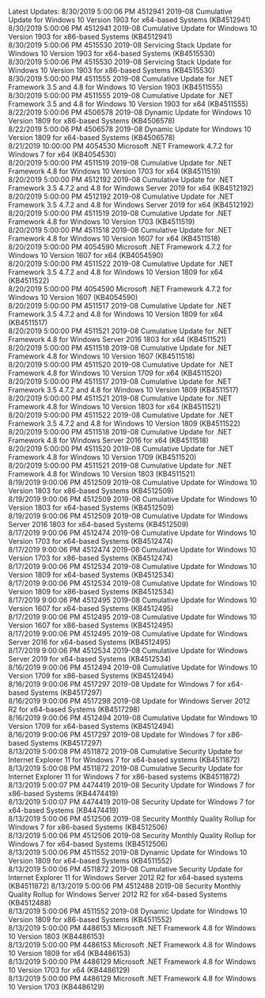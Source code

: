 Latest Updates:
8/30/2019 5:00:06 PM  4512941  2019-08 Cumulative Update for Windows 10 Version 1903 for x64-based Systems (KB4512941)                                 
8/30/2019 5:00:06 PM  4512941  2019-08 Cumulative Update for Windows 10 Version 1903 for x86-based Systems (KB4512941)                                 
8/30/2019 5:00:06 PM  4515530  2019-08 Servicing Stack Update for Windows 10 Version 1903 for x64-based Systems (KB4515530)                            
8/30/2019 5:00:06 PM  4515530  2019-08 Servicing Stack Update for Windows 10 Version 1903 for x86-based Systems (KB4515530)                            
8/30/2019 5:00:00 PM  4511555  2019-08 Cumulative Update for .NET Framework 3.5 and 4.8 for Windows 10 Version 1903 (KB4511555)                        
8/30/2019 5:00:00 PM  4511555  2019-08 Cumulative Update for .NET Framework 3.5 and 4.8 for Windows 10 Version 1903 for x64 (KB4511555)                
8/22/2019 5:00:06 PM  4506578  2019-08 Dynamic Update for Windows 10 Version 1809 for x86-based Systems (KB4506578)                                    
8/22/2019 5:00:06 PM  4506578  2019-08 Dynamic Update for Windows 10 Version 1809 for x64-based Systems (KB4506578)                                    
8/21/2019 10:00:00 PM 4054530  Microsoft .NET Framework 4.7.2 for Windows 7 for x64 (KB4054530)                                                        
8/20/2019 5:00:00 PM  4511519  2019-08 Cumulative Update for .NET Framework 4.8 for Windows 10 Version 1703 for x64 (KB4511519)                        
8/20/2019 5:00:00 PM  4512192  2019-08 Cumulative Update for .NET Framework 3.5 4.7.2 and 4.8 for Windows Server 2019 for x64 (KB4512192)              
8/20/2019 5:00:00 PM  4512192  2019-08 Cumulative Update for .NET Framework 3.5 4.7.2 and 4.8 for Windows Server 2019 for x64 (KB4512192)              
8/20/2019 5:00:00 PM  4511519  2019-08 Cumulative Update for .NET Framework 4.8 for Windows 10 Version 1703 (KB4511519)                                
8/20/2019 5:00:00 PM  4511518  2019-08 Cumulative Update for .NET Framework 4.8 for Windows 10 Version 1607 for x64 (KB4511518)                        
8/20/2019 5:00:00 PM  4054590  Microsoft .NET Framework 4.7.2 for Windows 10 Version 1607 for x64 (KB4054590)                                          
8/20/2019 5:00:00 PM  4511522  2019-08 Cumulative Update for .NET Framework 3.5 4.7.2 and 4.8 for Windows 10 Version 1809 for x64 (KB4511522)          
8/20/2019 5:00:00 PM  4054590  Microsoft .NET Framework 4.7.2 for Windows 10 Version 1607 (KB4054590)                                                  
8/20/2019 5:00:00 PM  4511517  2019-08 Cumulative Update for .NET Framework 3.5 4.7.2 and 4.8 for Windows 10 Version 1809 for x64 (KB4511517)          
8/20/2019 5:00:00 PM  4511521  2019-08 Cumulative Update for .NET Framework 4.8 for Windows Server 2016 1803 for x64 (KB4511521)                       
8/20/2019 5:00:00 PM  4511518  2019-08 Cumulative Update for .NET Framework 4.8 for Windows 10 Version 1607 (KB4511518)                                
8/20/2019 5:00:00 PM  4511520  2019-08 Cumulative Update for .NET Framework 4.8 for Windows 10 Version 1709 for x64 (KB4511520)                        
8/20/2019 5:00:00 PM  4511517  2019-08 Cumulative Update for .NET Framework 3.5 4.7.2 and 4.8 for Windows 10 Version 1809 (KB4511517)                  
8/20/2019 5:00:00 PM  4511521  2019-08 Cumulative Update for .NET Framework 4.8 for Windows 10 Version 1803 for x64 (KB4511521)                        
8/20/2019 5:00:00 PM  4511522  2019-08 Cumulative Update for .NET Framework 3.5 4.7.2 and 4.8 for Windows 10 Version 1809 (KB4511522)                  
8/20/2019 5:00:00 PM  4511518  2019-08 Cumulative Update for .NET Framework 4.8 for Windows Server 2016 for x64 (KB4511518)                            
8/20/2019 5:00:00 PM  4511520  2019-08 Cumulative Update for .NET Framework 4.8 for Windows 10 Version 1709 (KB4511520)                                
8/20/2019 5:00:00 PM  4511521  2019-08 Cumulative Update for .NET Framework 4.8 for Windows 10 Version 1803 (KB4511521)                                
8/19/2019 9:00:06 PM  4512509  2019-08 Cumulative Update for Windows 10 Version 1803 for x86-based Systems (KB4512509)                                 
8/19/2019 9:00:06 PM  4512509  2019-08 Cumulative Update for Windows 10 Version 1803 for x64-based Systems (KB4512509)                                 
8/19/2019 9:00:06 PM  4512509  2019-08 Cumulative Update for Windows Server 2016 1803 for x64-based Systems (KB4512509)                                
8/17/2019 9:00:06 PM  4512474  2019-08 Cumulative Update for Windows 10 Version 1703 for x64-based Systems (KB4512474)                                 
8/17/2019 9:00:06 PM  4512474  2019-08 Cumulative Update for Windows 10 Version 1703 for x86-based Systems (KB4512474)                                 
8/17/2019 9:00:06 PM  4512534  2019-08 Cumulative Update for Windows 10 Version 1809 for x64-based Systems (KB4512534)                                 
8/17/2019 9:00:06 PM  4512534  2019-08 Cumulative Update for Windows 10 Version 1809 for x86-based Systems (KB4512534)                                 
8/17/2019 9:00:06 PM  4512495  2019-08 Cumulative Update for Windows 10 Version 1607 for x64-based Systems (KB4512495)                                 
8/17/2019 9:00:06 PM  4512495  2019-08 Cumulative Update for Windows 10 Version 1607 for x86-based Systems (KB4512495)                                 
8/17/2019 9:00:06 PM  4512495  2019-08 Cumulative Update for Windows Server 2016 for x64-based Systems (KB4512495)                                     
8/17/2019 9:00:06 PM  4512534  2019-08 Cumulative Update for Windows Server 2019 for x64-based Systems (KB4512534)                                     
8/16/2019 9:00:06 PM  4512494  2019-08 Cumulative Update for Windows 10 Version 1709 for x86-based Systems (KB4512494)                                 
8/16/2019 9:00:06 PM  4517297  2019-08 Update for Windows 7 for x64-based Systems (KB4517297)                                                          
8/16/2019 9:00:06 PM  4517298  2019-08 Update for Windows Server 2012 R2 for x64-based Systems (KB4517298)                                             
8/16/2019 9:00:06 PM  4512494  2019-08 Cumulative Update for Windows 10 Version 1709 for x64-based Systems (KB4512494)                                 
8/16/2019 9:00:06 PM  4517297  2019-08 Update for Windows 7 for x86-based Systems (KB4517297)                                                          
8/13/2019 5:00:08 PM  4511872  2019-08 Cumulative Security Update for Internet Explorer 11 for Windows 7 for x64-based systems (KB4511872)             
8/13/2019 5:00:08 PM  4511872  2019-08 Cumulative Security Update for Internet Explorer 11 for Windows 7 for x86-based systems (KB4511872)             
8/13/2019 5:00:07 PM  4474419  2019-08 Security Update for Windows 7 for x86-based Systems (KB4474419)                                                 
8/13/2019 5:00:07 PM  4474419  2019-08 Security Update for Windows 7 for x64-based Systems (KB4474419)                                                 
8/13/2019 5:00:06 PM  4512506  2019-08 Security Monthly Quality Rollup for Windows 7 for x86-based Systems (KB4512506)                                 
8/13/2019 5:00:06 PM  4512506  2019-08 Security Monthly Quality Rollup for Windows 7 for x64-based Systems (KB4512506)                                 
8/13/2019 5:00:06 PM  4511552  2019-08 Dynamic Update for Windows 10 Version 1809 for x64-based Systems (KB4511552)                                    
8/13/2019 5:00:06 PM  4511872  2019-08 Cumulative Security Update for Internet Explorer 11 for Windows Server 2012 R2 for x64-based systems (KB4511872)
8/13/2019 5:00:06 PM  4512488  2019-08 Security Monthly Quality Rollup for Windows Server 2012 R2 for x64-based Systems (KB4512488)                    
8/13/2019 5:00:06 PM  4511552  2019-08 Dynamic Update for Windows 10 Version 1809 for x86-based Systems (KB4511552)                                    
8/13/2019 5:00:00 PM  4486153  Microsoft .NET Framework 4.8 for Windows 10 Version 1803 (KB4486153)                                                    
8/13/2019 5:00:00 PM  4486153  Microsoft .NET Framework 4.8 for Windows 10 Version 1809 for x64 (KB4486153)                                            
8/13/2019 5:00:00 PM  4486129  Microsoft .NET Framework 4.8 for Windows 10 Version 1703 for x64 (KB4486129)                                            
8/13/2019 5:00:00 PM  4486129  Microsoft .NET Framework 4.8 for Windows 10 Version 1703 (KB4486129)    